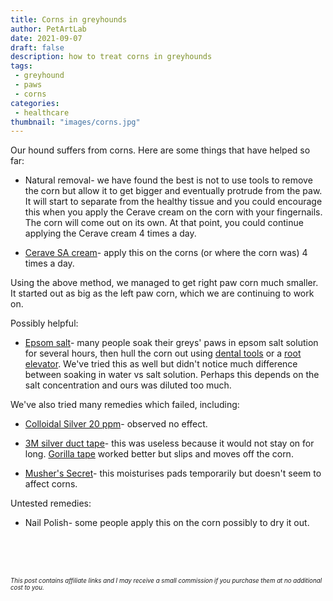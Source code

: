 ```yaml
---
title: Corns in greyhounds
author: PetArtLab
date: 2021-09-07
draft: false
description: how to treat corns in greyhounds
tags:
 - greyhound
 - paws
 - corns
categories:
 - healthcare
thumbnail: "images/corns.jpg"
---
```


Our hound suffers from corns. Here are some things that have helped so far:

* Natural removal- we have found the best is not to use tools to remove the corn but allow it to get bigger and eventually protrude from the paw. It will start to separate from the healthy tissue and you could encourage this when you apply the Cerave cream on the corn with your fingernails. The corn will come out on its own. At that point, you could continue applying the Cerave cream 4 times a day.

* [Cerave SA cream](https://amzn.to/38PvoLn)- apply this on the corns (or where the corn was) 4 times a day.

Using the above method, we managed to get right paw corn much smaller. It started out as big as the left paw corn, which we are continuing to work on.

Possibly helpful:

* [Epsom salt](https://amzn.to/3yUR7w2)- many people soak their greys' paws in epsom salt solution for several hours, then hull the corn out using [dental tools](https://amzn.to/3BQoSAv) or a [root elevator](https://amzn.to/3jYxzD3). We've tried this as well but didn't notice much difference between soaking in water vs salt solution. Perhaps this depends on the salt concentration and ours was diluted too much. 

We've also tried many remedies which failed, including:

* [Colloidal Silver 20 ppm](https://amzn.to/3yR1pNK)- observed no effect.

* [3M silver duct tape](https://amzn.to/2WViN6M)- this was useless because it would not stay on for long. [Gorilla tape](https://amzn.to/3yLL8K0) worked better but slips and moves off the corn. 

* [Musher's Secret](https://amzn.to/38RXplq)- this moisturises pads temporarily but doesn't seem to affect corns.

Untested remedies:

* Nail Polish- some people apply this on the corn possibly to dry it out. 

<br>


<br>


<br>



<sub><sup>_This post contains affiliate links and I may receive a small commission if you purchase them at no additional cost to you._</sup></sub>